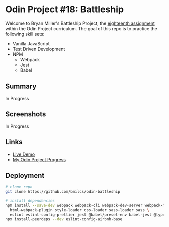 # Odin Project #18: Battleship

Welcome to Bryan Miller's Battleship Project, the [eighteenth assignment](https://www.theodinproject.com/lessons/node-path-javascript-battleship) within the Odin Project curriculum. The goal of this repo is to practice the following skill sets:

- Vanilla JavaScript
- Test Driven Development
- NPM
  - Webpack
  - Jest
  - Babel

## Summary

In Progress

## Screenshots

In Progress

## Links

- [Live Demo](https://bmilcs.github.io/odin-battleship/)
- [My Odin Project Progress](https://github.com/bmilcs/odin-project)

## Deployment

```sh
# clone repo
git clone https://github.com/bmilcs/odin-battleship

# install dependencies
npm install --save-dev webpack webpack-cli webpack-dev-server webpack-merge \
  html-webpack-plugin style-loader css-loader sass-loader sass \
  eslint eslint-config-prettier jest @babel/preset-env babel-jest @types/jest
npx install-peerdeps --dev eslint-config-airbnb-base
```
